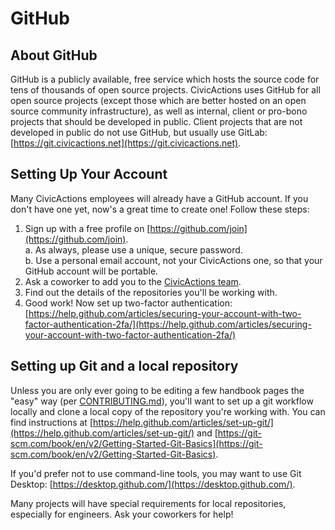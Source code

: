 # GitHub

## About GitHub

GitHub is a publicly available, free service which hosts the source code for tens of thousands of open source projects. CivicActions uses GitHub for all open source projects (except those which are better hosted on an open source community infrastructure), as well as internal, client or pro-bono projects that should be developed in public. Client projects that are not developed in public do not use GitHub, but usually use GitLab: [https://git.civicactions.net](https://git.civicactions.net).

## Setting Up Your Account

Many CivicActions employees will already have a GitHub account. If you don't have one yet, now's a great time to create one! Follow these steps:

1. Sign up with a free profile on [https://github.com/join](https://github.com/join).  
  a. As always, please use a unique, secure password.  
  b. Use a personal email account, not your CivicActions one, so that your GitHub account will be portable.
2. Ask a coworker to add you to the [CivicActions team](https://github.com/orgs/CivicActions/teams/civicactions-team).
3. Find out the details of the repositories you'll be working with.
4. Good work! Now set up two-factor authentication: [https://help.github.com/articles/securing-your-account-with-two-factor-authentication-2fa/](https://help.github.com/articles/securing-your-account-with-two-factor-authentication-2fa/)

## Setting up Git and a local repository

Unless you are only ever going to be editing a few handbook pages the "easy" way (per [CONTRIBUTING.md](../../../CONTRIBUTING.md)), you'll want to set up a git workflow locally and clone a local copy of the repository you're working with. You can find instructions at [https://help.github.com/articles/set-up-git/](https://help.github.com/articles/set-up-git/) and [https://git-scm.com/book/en/v2/Getting-Started-Git-Basics](https://git-scm.com/book/en/v2/Getting-Started-Git-Basics).

If you'd prefer not to use command-line tools, you may want to use Git Desktop: [https://desktop.github.com/](https://desktop.github.com/).

Many projects will have special requirements for local repositories, especially for engineers. Ask your coworkers for help!
